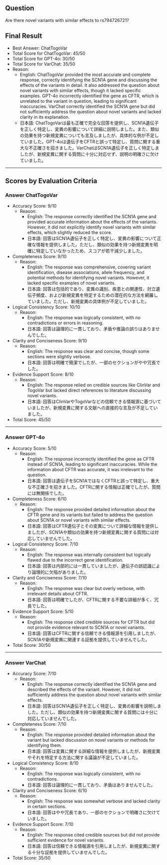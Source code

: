 ## Question

Are there novel variants with similar effects to rs794726721?

## Final Result

- Best Answer: ChatTogoVar
- Total Score for ChatTogoVar: 45/50
- Total Score for GPT-4o: 30/50
- Total Score for VarChat: 35/50
- Reason:
  - English: ChatTogoVar provided the most accurate and complete response, correctly identifying the SCN1A gene and discussing the effects of the variants in detail. It also addressed the question about novel variants with similar effects, though it lacked specific examples. GPT-4o incorrectly identified the gene as CFTR, which is unrelated to the variant in question, leading to significant inaccuracies. VarChat correctly identified the SCN1A gene but did not sufficiently address the question about novel variants and lacked clarity in its explanation.
  - 日本語: ChatTogoVarは最も正確で完全な回答を提供し、SCN1A遺伝子を正しく特定し、変異の影響について詳細に説明しました。また、類似の効果を持つ新規変異についても言及しましたが、具体的な例が不足していました。GPT-4oは遺伝子をCFTRと誤って特定し、質問に関する重大な不正確さを招きました。VarChatはSCN1A遺伝子を正しく特定しましたが、新規変異に関する質問に十分に対応せず、説明の明確さに欠けていました。

---

## Scores by Evaluation Criteria

### Answer ChatTogoVar
- Accuracy Score: 9/10
  - Reason: 
    - English: The response correctly identified the SCN1A gene and provided accurate information about the effects of the variants. However, it did not explicitly identify novel variants with similar effects, which slightly reduced the score.
    - 日本語: 回答はSCN1A遺伝子を正しく特定し、変異の影響について正確な情報を提供しました。ただし、類似の効果を持つ新規変異を明確に特定していなかったため、スコアが若干減少しました。
- Completeness Score: 9/10
  - Reason: 
    - English: The response was comprehensive, covering variant identification, disease associations, allele frequency, and potential methods for identifying novel variants. However, it lacked specific examples of novel variants.
    - 日本語: 回答は包括的であり、変異の識別、疾患との関連性、対立遺伝子頻度、および新規変異を特定するための潜在的な方法を網羅していました。ただし、新規変異の具体例が不足していました。
- Logical Consistency Score: 10/10
  - Reason: 
    - English: The response was logically consistent, with no contradictions or errors in reasoning.
    - 日本語: 回答は論理的に一貫しており、矛盾や推論の誤りはありませんでした。
- Clarity and Conciseness Score: 9/10
  - Reason: 
    - English: The response was clear and concise, though some sections were slightly verbose.
    - 日本語: 回答は明確で簡潔でしたが、一部のセクションがやや冗長でした。
- Evidence Support Score: 8/10
  - Reason: 
    - English: The response relied on credible sources like ClinVar and TogoVar but lacked direct references to literature discussing novel variants.
    - 日本語: 回答はClinVarやTogoVarなどの信頼できる情報源に基づいていましたが、新規変異に関する文献への直接的な言及が不足していました。
- Total Score: 45/50

---

### Answer GPT-4o
- Accuracy Score: 5/10
  - Reason: 
    - English: The response incorrectly identified the gene as CFTR instead of SCN1A, leading to significant inaccuracies. While the information about CFTR was accurate, it was irrelevant to the question.
    - 日本語: 回答は遺伝子をSCN1AではなくCFTRと誤って特定し、重大な不正確さを招きました。CFTRに関する情報は正確でしたが、質問には無関係でした。
- Completeness Score: 6/10
  - Reason: 
    - English: The response provided detailed information about the CFTR gene and its variants but failed to address the question about SCN1A or novel variants with similar effects.
    - 日本語: 回答はCFTR遺伝子とその変異について詳細な情報を提供しましたが、SCN1Aや類似の効果を持つ新規変異に関する質問には対応していませんでした。
- Logical Consistency Score: 7/10
  - Reason: 
    - English: The response was internally consistent but logically flawed due to the incorrect gene identification.
    - 日本語: 回答は内部的には一貫していましたが、遺伝子の誤認識により論理的に欠陥がありました。
- Clarity and Conciseness Score: 7/10
  - Reason: 
    - English: The response was clear but overly verbose, with irrelevant details about CFTR.
    - 日本語: 回答は明確でしたが、CFTRに関する不要な詳細が多く、冗長でした。
- Evidence Support Score: 5/10
  - Reason: 
    - English: The response cited credible sources for CFTR but did not provide evidence relevant to SCN1A or novel variants.
    - 日本語: 回答はCFTRに関する信頼できる情報源を引用しましたが、SCN1Aや新規変異に関連する証拠を提供していませんでした。
- Total Score: 30/50

---

### Answer VarChat
- Accuracy Score: 7/10
  - Reason: 
    - English: The response correctly identified the SCN1A gene and described the effects of the variant. However, it did not sufficiently address the question about novel variants with similar effects.
    - 日本語: 回答はSCN1A遺伝子を正しく特定し、変異の影響を説明しました。ただし、類似の効果を持つ新規変異に関する質問には十分に対応していませんでした。
- Completeness Score: 7/10
  - Reason: 
    - English: The response provided detailed information about the variant but lacked discussion on novel variants or methods for identifying them.
    - 日本語: 回答は変異に関する詳細な情報を提供しましたが、新規変異やそれを特定する方法に関する議論が不足していました。
- Logical Consistency Score: 8/10
  - Reason: 
    - English: The response was logically consistent, with no contradictions.
    - 日本語: 回答は論理的に一貫しており、矛盾はありませんでした。
- Clarity and Conciseness Score: 6/10
  - Reason: 
    - English: The response was somewhat verbose and lacked clarity in certain sections.
    - 日本語: 回答はやや冗長であり、一部のセクションで明確さに欠けていました。
- Evidence Support Score: 7/10
  - Reason: 
    - English: The response cited credible sources but did not provide sufficient evidence for novel variants.
    - 日本語: 回答は信頼できる情報源を引用しましたが、新規変異に関する十分な証拠を提供していませんでした。
- Total Score: 35/50